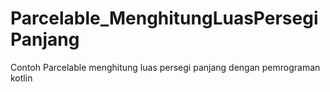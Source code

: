 # Parcelable_MenghitungLuasPersegiPanjang


Contoh Parcelable menghitung luas persegi panjang dengan pemrograman kotlin
